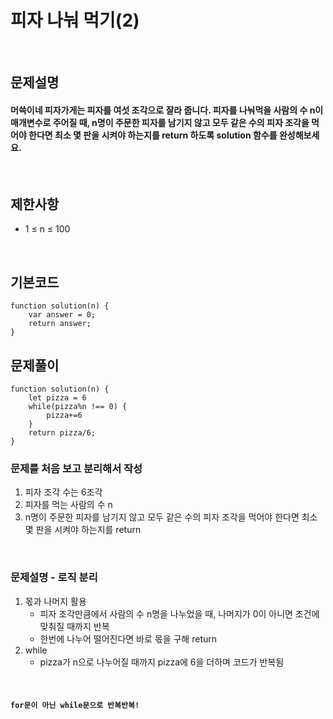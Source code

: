 # 피자 나눠 먹기(2)

<br>

## 문제설명
#### 머쓱이네 피자가게는 피자를 여섯 조각으로 잘라 줍니다. 피자를 나눠먹을 사람의 수 n이 매개변수로 주어질 때, n명이 주문한 피자를 남기지 않고 모두 같은 수의 피자 조각을 먹어야 한다면 최소 몇 판을 시켜야 하는지를 return 하도록 solution 함수를 완성해보세요.

<br>

## 제한사항
* 1 ≤ n ≤ 100

<br>

## 기본코드
```
function solution(n) {
    var answer = 0;
    return answer;
}
```


## 문제풀이
```
function solution(n) {
    let pizza = 6
    while(pizza%n !== 0) {
        pizza+=6
    }
    return pizza/6;
}
```
### 문제를 처음 보고 분리해서 작성
1. 피자 조각 수는 6조각
2. 피자를 먹는 사람의 수 n
3. n명이 주문한 피자를 남기지 않고 모두 같은 수의 피자 조각을 먹어야 한다면 최소 몇 판을 시켜야 하는지를 return

<br>

### 문제설명 - 로직 분리
1. 몫과 나머지 활용
   - 피자 조각만큼에서 사람의 수 n명을 나누었을 때, 나머지가 0이 아니면 조건에 맞춰질 때까지 반복
   - 한번에 나누어 떨어진다면 바로 몫을 구해 return
2. while
   - pizza가 n으로 나누어질 때까지 pizza에 6을 더하며 코드가 반복됨


<br>

#### `for문이 아닌 while문으로 반복반복!`
